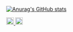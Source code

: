 [![Anurag's GitHub stats](https://github-readme-stats.vercel.app/api?username=deco-L)](https://github.com/anuraghazra/github-readme-stats)

<p align="left"> 
  <a href="https://gitstar-ranking.com/deco-L">
    <img height="20" src="https://img.shields.io/endpoint?label=star ranking&url=https%3A%2F%2Fgitstar-ranking.com%2Fusers%2Fdeco-L%2Fshields" />
  </a>
  <a href="https://user-badge.committers.top/japan/deco-L">
    <img height="20" src="https://user-badge.committers.top/japan/deco-L.svg" />
  </a>
</p>
<!--
**deco-L/deco-L** is a ✨ _special_ ✨ repository because its `README.md` (this file) appears on your GitHub profile.

Here are some ideas to get you started:

- 🔭 I’m currently working on ...
- 🌱 I’m currently learning ...
- 👯 I’m looking to collaborate on ...
- 🤔 I’m looking for help with ...
- 💬 Ask me about ...
- 📫 How to reach me: ...
- 😄 Pronouns: ...
- ⚡ Fun fact: ...
-->
